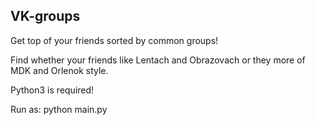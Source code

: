 ## VK-groups
Get top of your friends sorted by common groups!

Find whether your friends like Lentach and Obrazovach or they more of MDK and Orlenok style.

Python3 is required!

Run as: 
python main.py
